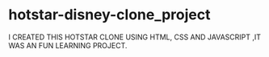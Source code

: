# hotstar-disney-clone_project
I CREATED THIS HOTSTAR CLONE USING HTML, CSS AND JAVASCRIPT ,IT WAS AN FUN LEARNING PROJECT.
